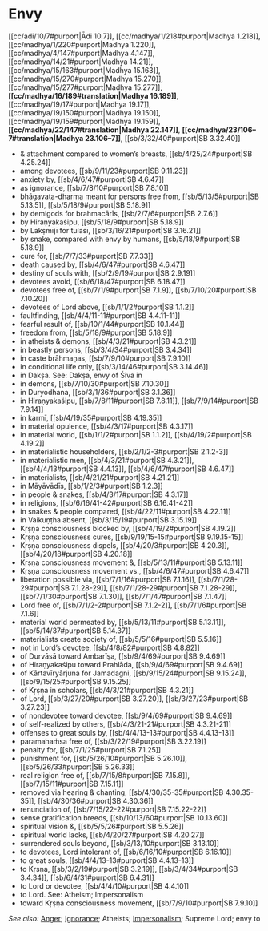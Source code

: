 # Envy

[[cc/adi/10/7#purport|Ādi 10.7]], [[cc/madhya/1/218#purport|Madhya 1.218]], [[cc/madhya/1/220#purport|Madhya 1.220]], [[cc/madhya/4/147#purport|Madhya 4.147]], [[cc/madhya/14/21#purport|Madhya 14.21]], [[cc/madhya/15/163#purport|Madhya 15.163]], [[cc/madhya/15/270#purport|Madhya 15.270]], [[cc/madhya/15/277#purport|Madhya 15.277]], **[[cc/madhya/16/189#translation|Madhya 16.189]]**, [[cc/madhya/19/17#purport|Madhya 19.17]], [[cc/madhya/19/150#purport|Madhya 19.150]], [[cc/madhya/19/159#purport|Madhya 19.159]], **[[cc/madhya/22/147#translation|Madhya 22.147]]**, **[[cc/madhya/23/106–7#translation|Madhya 23.106–7]]**, [[sb/3/32/40#purport|SB 3.32.40]]

* & attachment compared to women’s breasts, [[sb/4/25/24#purport|SB 4.25.24]]
* among devotees, [[sb/9/11/23#purport|SB 9.11.23]]
* anxiety by, [[sb/4/6/47#purport|SB 4.6.47]]
* as ignorance, [[sb/7/8/10#purport|SB 7.8.10]]
* bhāgavata-dharma meant for persons free from, [[sb/5/13/5#purport|SB 5.13.5]], [[sb/5/18/9#purport|SB 5.18.9]]
* by demigods for brahmacārīs, [[sb/2/7/6#purport|SB 2.7.6]]
* by Hiraṇyakaśipu, [[sb/5/18/9#purport|SB 5.18.9]]
* by Lakṣmījī for tulasī, [[sb/3/16/21#purport|SB 3.16.21]]
* by snake, compared with envy by humans, [[sb/5/18/9#purport|SB 5.18.9]]
* cure for, [[sb/7/7/33#purport|SB 7.7.33]]
* death caused by, [[sb/4/6/47#purport|SB 4.6.47]]
* destiny of souls with, [[sb/2/9/19#purport|SB 2.9.19]]
* devotees avoid, [[sb/6/18/47#purport|SB 6.18.47]]
* devotees free of, [[sb/7/1/9#purport|SB 7.1.9]], [[sb/7/10/20#purport|SB 7.10.20]]
* devotees of Lord above, [[sb/1/1/2#purport|SB 1.1.2]]
* faultfinding, [[sb/4/4/11-11#purport|SB 4.4.11-11]]
* fearful result of, [[sb/10/1/44#purport|SB 10.1.44]]
* freedom from, [[sb/5/18/9#purport|SB 5.18.9]]
* in atheists & demons, [[sb/4/3/21#purport|SB 4.3.21]]
* in beastly persons, [[sb/3/4/34#purport|SB 3.4.34]]
* in caste brāhmaṇas, [[sb/7/9/10#purport|SB 7.9.10]]
* in conditional life only, [[sb/3/14/46#purport|SB 3.14.46]]
* in Dakṣa. See: Dakṣa, envy of Śiva in
* in demons, [[sb/7/10/30#purport|SB 7.10.30]]
* in Duryodhana, [[sb/3/1/36#purport|SB 3.1.36]]
* in Hiraṇyakaśipu, [[sb/7/8/11#purport|SB 7.8.11]], [[sb/7/9/14#purport|SB 7.9.14]]
* in karmī, [[sb/4/19/35#purport|SB 4.19.35]]
* in material opulence, [[sb/4/3/17#purport|SB 4.3.17]]
* in material world, [[sb/1/1/2#purport|SB 1.1.2]], [[sb/4/19/2#purport|SB 4.19.2]]
* in materialistic householders, [[sb/2/1/2-3#purport|SB 2.1.2-3]]
* in materialistic men, [[sb/4/3/21#purport|SB 4.3.21]], [[sb/4/4/13#purport|SB 4.4.13]], [[sb/4/6/47#purport|SB 4.6.47]]
* in materialists, [[sb/4/21/21#purport|SB 4.21.21]]
* in Māyāvādīs, [[sb/1/2/3#purport|SB 1.2.3]]
* in people & snakes, [[sb/4/3/17#purport|SB 4.3.17]]
* in religions, [[sb/6/16/41-42#purport|SB 6.16.41-42]]
* in snakes & people compared, [[sb/4/22/11#purport|SB 4.22.11]]
* in Vaikuṇṭha absent, [[sb/3/15/19#purport|SB 3.15.19]]
* Kṛṣṇa consciousness blocked by, [[sb/4/19/2#purport|SB 4.19.2]]
* Kṛṣṇa consciousness cures, [[sb/9/19/15-15#purport|SB 9.19.15-15]]
* Kṛṣṇa consciousness dispels, [[sb/4/20/3#purport|SB 4.20.3]], [[sb/4/20/18#purport|SB 4.20.18]]
* Kṛṣṇa consciousness movement &, [[sb/5/13/11#purport|SB 5.13.11]]
* Kṛṣṇa consciousness movement vs., [[sb/4/6/47#purport|SB 4.6.47]]
* liberation possible via, [[sb/7/1/16#purport|SB 7.1.16]], [[sb/7/1/28-29#purport|SB 7.1.28-29]], [[sb/7/1/28-29#purport|SB 7.1.28-29]], [[sb/7/1/30#purport|SB 7.1.30]], [[sb/7/1/47#purport|SB 7.1.47]]
* Lord free of, [[sb/7/1/2-2#purport|SB 7.1.2-2]], [[sb/7/1/6#purport|SB 7.1.6]]
* material world permeated by, [[sb/5/13/11#purport|SB 5.13.11]], [[sb/5/14/37#purport|SB 5.14.37]]
* materialists create society of, [[sb/5/5/16#purport|SB 5.5.16]]
* not in Lord’s devotee, [[sb/4/8/82#purport|SB 4.8.82]]
* of Durvāsā toward Ambarīṣa, [[sb/9/4/69#purport|SB 9.4.69]]
* of Hiraṇyakaśipu toward Prahlāda, [[sb/9/4/69#purport|SB 9.4.69]]
* of Kārtavīryārjuna for Jamadagni, [[sb/9/15/24#purport|SB 9.15.24]], [[sb/9/15/25#purport|SB 9.15.25]]
* of Kṛṣṇa in scholars, [[sb/4/3/21#purport|SB 4.3.21]]
* of Lord, [[sb/3/27/20#purport|SB 3.27.20]], [[sb/3/27/23#purport|SB 3.27.23]]
* of nondevotee toward devotee, [[sb/9/4/69#purport|SB 9.4.69]]
* of self-realized by others, [[sb/4/3/21-21#purport|SB 4.3.21-21]]
* offenses to great souls by, [[sb/4/4/13-13#purport|SB 4.4.13-13]]
* paramahaṁsa free of, [[sb/3/22/19#purport|SB 3.22.19]]
* penalty for, [[sb/7/1/25#purport|SB 7.1.25]]
* punishment for, [[sb/5/26/10#purport|SB 5.26.10]], [[sb/5/26/33#purport|SB 5.26.33]]
* real religion free of, [[sb/7/15/8#purport|SB 7.15.8]], [[sb/7/15/11#purport|SB 7.15.11]]
* removed via hearing & chanting, [[sb/4/30/35-35#purport|SB 4.30.35-35]], [[sb/4/30/36#purport|SB 4.30.36]]
* renunciation of, [[sb/7/15/22-22#purport|SB 7.15.22-22]]
* sense gratification breeds, [[sb/10/13/60#purport|SB 10.13.60]]
* spiritual vision &, [[sb/5/5/26#purport|SB 5.5.26]]
* spiritual world lacks, [[sb/4/20/27#purport|SB 4.20.27]]
* surrendered souls beyond, [[sb/3/13/10#purport|SB 3.13.10]]
* to devotees, Lord intolerant of, [[sb/6/16/10#purport|SB 6.16.10]]
* to great souls, [[sb/4/4/13-13#purport|SB 4.4.13-13]]
* to Kṛṣṇa, [[sb/3/2/19#purport|SB 3.2.19]], [[sb/3/4/34#purport|SB 3.4.34]], [[sb/6/4/31#purport|SB 6.4.31]]
* to Lord or devotee, [[sb/4/4/10#purport|SB 4.4.10]]
* to Lord. See: Atheism; Impersonalism
* toward Kṛṣṇa consciousness movement, [[sb/7/9/10#purport|SB 7.9.10]]

*See also:* [Anger](entries/anger.md); [Ignorance](entries/ignorance.md); Atheists; [Impersonalism](entries/impersonalism.md); Supreme Lord; envy to
